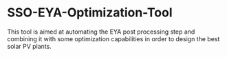 # SSO-EYA-Optimization-Tool

This tool is aimed at automating the EYA post processing step and combining it with some optimization capabilities in order to design the best solar PV plants.
